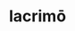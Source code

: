 ---
title: lacrimō
meaning: to cry
ch: nine
pos: verb
secondppstem: lacrim
infend: āre
conjugation: first
derivative: lacrimose
---